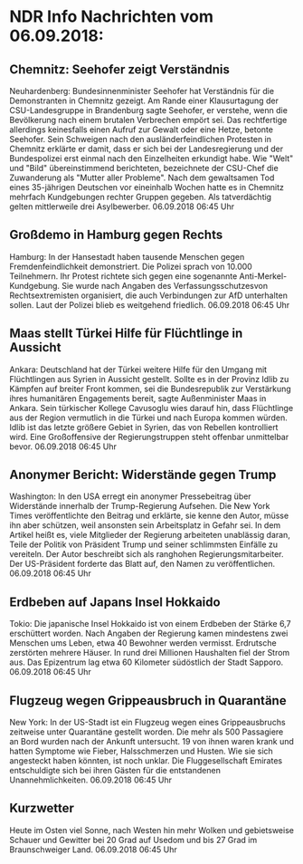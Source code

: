 # NDR Info Nachrichten vom 06.09.2018:


## Chemnitz: Seehofer zeigt Verständnis
Neuhardenberg:	Bundesinnenminister Seehofer hat Verständnis für die Demonstranten in Chemnitz gezeigt. Am Rande einer Klausurtagung der CSU-Landesgruppe in Brandenburg sagte Seehofer, er verstehe, wenn die Bevölkerung nach einem brutalen Verbrechen empört sei. Das rechtfertige allerdings keinesfalls einen Aufruf zur Gewalt oder eine Hetze, betonte Seehofer. Sein Schweigen nach den ausländerfeindlichen Protesten in Chemnitz erklärte er damit, dass er sich bei der Landesregierung und der Bundespolizei erst einmal nach den Einzelheiten erkundigt habe. Wie "Welt" und "Bild" übereinstimmend berichteten, bezeichnete der CSU-Chef die Zuwanderung als "Mutter aller Probleme". Nach dem gewaltsamen Tod eines 35-jährigen Deutschen vor eineinhalb Wochen hatte es in Chemnitz mehrfach Kundgebungen rechter Gruppen gegeben. Als tatverdächtig gelten mittlerweile drei Asylbewerber. 06.09.2018 06:45 Uhr 

## Großdemo in Hamburg gegen Rechts
Hamburg: In der Hansestadt haben tausende Menschen gegen Fremdenfeindlichkeit demonstriert. Die Polizei sprach von 10.000 Teilnehmern. Ihr Protest richtete sich gegen eine sogenannte Anti-Merkel-Kundgebung. Sie wurde nach Angaben des Verfassungsschutzesvon Rechtsextremisten organisiert, die auch Verbindungen zur AfD unterhalten sollen. Laut der Polizei blieb es weitgehend friedlich. 06.09.2018 06:45 Uhr 

## Maas stellt Türkei Hilfe für Flüchtlinge in Aussicht
Ankara: Deutschland hat der Türkei weitere Hilfe für den Umgang mit Flüchtlingen aus Syrien in Aussicht gestellt. Sollte es in der Provinz Idlib zu Kämpfen auf breiter Front kommen, sei die Bundesrepublik zur Verstärkung ihres humanitären Engagements bereit, sagte Außenminister Maas in Ankara. Sein türkischer Kollege Cavusoglu wies darauf hin, dass Flüchtlinge aus der Region vermutlich in die Türkei und nach Europa kommen würden. Idlib ist das letzte größere Gebiet in Syrien, das von Rebellen kontrolliert wird. Eine Großoffensive der Regierungstruppen steht offenbar unmittelbar bevor. 06.09.2018 06:45 Uhr 

## Anonymer Bericht: Widerstände gegen Trump
Washington: In den USA erregt ein anonymer Pressebeitrag über Widerstände innerhalb der Trump-Regierung Aufsehen. Die New York Times veröffentlichte den Beitrag und erklärte, sie kenne den Autor, müsse ihn aber schützen, weil ansonsten sein Arbeitsplatz in Gefahr sei. In dem Artikel heißt es, viele Mitglieder der Regierung arbeiteten unablässig daran, Teile der Politik von Präsident Trump und seiner schlimmsten Einfälle zu vereiteln. Der Autor beschreibt sich als ranghohen Regierungsmitarbeiter. Der US-Präsident forderte das Blatt auf, den Namen zu veröffentlichen. 06.09.2018 06:45 Uhr 

## Erdbeben auf Japans Insel Hokkaido
Tokio:	Die japanische Insel Hokkaido ist von einem Erdbeben der Stärke 6,7 erschüttert worden. Nach Angaben der Regierung kamen mindestens zwei Menschen ums Leben, etwa 40 Bewohner werden vermisst. Erdrutsche zerstörten mehrere Häuser. In rund drei Millionen Haushalten fiel der Strom aus. Das Epizentrum  lag etwa 60 Kilometer südöstlich der Stadt Sapporo. 06.09.2018 06:45 Uhr 

## Flugzeug wegen Grippeausbruch in Quarantäne
New York: In der US-Stadt ist ein Flugzeug wegen eines Grippeausbruchs zeitweise unter Quarantäne gestellt worden. Die mehr als 500 Passagiere an Bord wurden nach der Ankunft untersucht. 19 von ihnen waren krank und hatten Symptome wie Fieber, Halsschmerzen und Husten. Wie sie sich angesteckt haben könnten, ist noch unklar. Die Fluggesellschaft Emirates entschuldigte sich bei ihren Gästen für die entstandenen Unannehmlichkeiten. 06.09.2018 06:45 Uhr 

## Kurzwetter
Heute im Osten viel Sonne, nach Westen hin mehr Wolken und gebietsweise Schauer und Gewitter bei 20 Grad auf Usedom und bis 27 Grad im Braunschweiger Land. 06.09.2018 06:45 Uhr 
